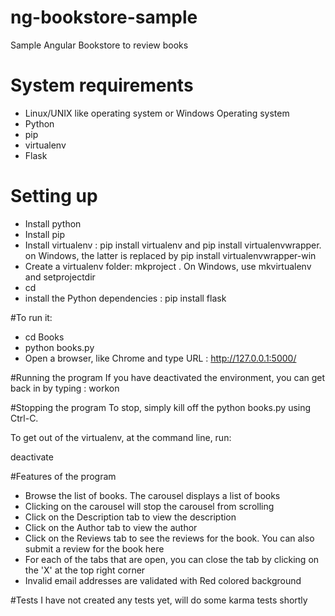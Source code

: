 # ng-bookstore-sample
Sample Angular Bookstore to review books

# System requirements
- Linux/UNIX like operating system or Windows Operating system
- Python
- pip
- virtualenv
- Flask

# Setting up
- Install python
- Install pip
- Install virtualenv : pip install virtualenv and pip install virtualenvwrapper.  on Windows, the latter is replaced by pip install virtualenvwrapper-win
- Create a virtualenv folder: mkproject <projectnmae>. On Windows, use mkvirtualenv <projectname> and setprojectdir <projectname>
- cd <projectname>
- install the Python dependencies : pip install flask

#To run it:
- cd Books
- python books.py
- Open a browser, like Chrome and type URL : http://127.0.0.1:5000/

#Running the program
If you have deactivated the environment,  you can get back in by typing : workon <projectname>

#Stopping the program
To stop, simply kill off the python books.py using Ctrl-C.

To get out of the virtualenv, at the command line, run:

deactivate

#Features of the program
- Browse the list of books. The carousel displays a list of books
- Clicking on the carousel will stop the carousel from scrolling
- Click on the Description tab to view the description
- Click on the Author tab to view the author
- Click on the Reviews tab to see the reviews for the book. You can also submit a review for the book here
- For each of the tabs that are open, you can close the tab by clicking on the 'X' at the top right corner
- Invalid email addresses are validated with Red colored background

#Tests
I have not created any tests yet, will do some karma tests shortly
